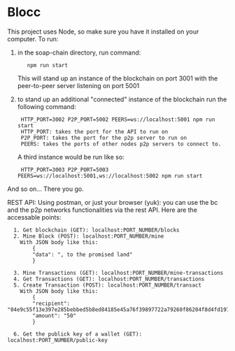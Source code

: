 # Blocc

This project uses Node, so make sure you have it installed on your computer.
To run:

1) in the soap-chain directory, run command:

          npm run start
    
    This will stand up an instance of the blockchain on port 3001 with the peer-to-peer server listening on port 5001
 
2) to stand up an additional "connected" instance of the blockchain run the following command: 

        HTTP_PORT=3002 P2P_PORT=5002 PEERS=ws://localhost:5001 npm run start
        HTTP_PORT: takes the port for the API to run on
        P2P_PORT: takes the port for the p2p server to run on
        PEERS: takes the ports of other nodes p2p servers to connect to. 

    A third instance would be run like so:
    
        HTTP_PORT=3003 P2P_PORT=5003 PEERS=ws://localhost:5001,ws://localhost:5002 npm run start
  
And so on... There you go.

REST API:
Using postman, or just your browser (yuk): you can use the bc and the p2p networks functionalities via the rest API. Here are the accessable points:

      1. Get blockchain (GET): localhost:PORT_NUMBER/blocks
      2. Mine Block (POST): localhost:PORT_NUMBER/mine
        With JSON body like this: 
            {
            "data": ", to the promised land"
            }

      3. Mine Transactions (GET): localhost:PORT_NUMBER/mine-transactions
      4. Get Transactions (GET): localhost:PORT_NUMBER/transactions
      5. Create Transaction (POST): localhost:PORT_NUMBER/transact
        With JSON body like this:
            {
            "recipient": "04e9c55f13e397e285bebbed5b8ed84185e45a76f39897722a79260f86204f8d4fd1970a2d30cba496e4733aad78a826e05b712c7935509c8d382a5a36ebf96323",
            "amount": "50"
            }

      6. Get the publick key of a wallet (GET): localhost:PORT_NUMBER/public-key

   
    
